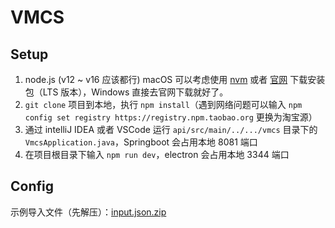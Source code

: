 # VMCS

## Setup

1. node.js (v12 ~ v16 应该都行)
  macOS 可以考虑使用 [nvm](https://github.com/nvm-sh/nvm#installing-and-updating) 或者 [官网](https://nodejs.org/en/) 下载安装包（LTS 版本），Windows 直接去官网下载就好了。
2. `git clone` 项目到本地，执行 `npm install`（遇到网络问题可以输入 `npm config set registry https://registry.npm.taobao.org` 更换为淘宝源）
3. 通过 intelliJ IDEA 或者 VSCode 运行 `api/src/main/../.../vmcs` 目录下的 `VmcsApplication.java`，Springboot 会占用本地 8081 端口
4. 在项目根目录下输入 `npm run dev`，electron 会占用本地 3344 端口

## Config

示例导入文件（先解压）：[input.json.zip](https://github.com/nus-star6ucks/app/files/8928922/input.json.zip)
